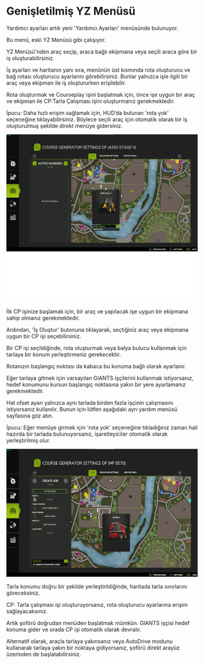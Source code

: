 # Genişletilmiş YZ Menüsü

  
  
Yardımcı ayarları artık yeni 'Yardımcı Ayarları' menüsünde bulunuyor.  
  
Bu menü, eski YZ Menüsü gibi çalışıyor.  
  
YZ Menüsü'nden araç seçip, araca bağlı ekipmana veya seçili araca göre bir iş oluşturabilirsiniz.  
  
İş ayarları ve haritanın yanı sıra, menünün üst kısmında rota oluşturucu ve bağ rotası oluşturucu ayarlarını görebilirsiniz. Bunlar yalnızca işle ilgili bir araç veya ekipman ile iş oluştururken erişilebilir.  
  
Rota oluşturmak ve Courseplay işini başlatmak için, önce işe uygun bir araç ve ekipman ile CP:Tarla Çalışması işini oluşturmanız gerekmektedir.  
  
İpucu: Daha hızlı erişim sağlamak için, HUD’da bulunan 'rota yok' seçeneğine tıklayabilirsiniz. Böylece seçili araç için otomatik olarak bir iş oluşturulmuş şekilde direkt menüye gidersiniz.  
  


![Image](../assets/images/startjobmenuhelp_0_0_1024_895.png)

  
  
İlk CP işinize başlamak için, bir araç ve yapılacak işe uygun bir ekipmana sahip olmanız gerekmektedir.  
  
Ardından, 'İş Oluştur' butonuna tıklayarak, seçtiğiniz araç veya ekipmana uygun bir CP işi seçebilirsiniz.  
  


  
  
Bir CP işi seçildiğinde, rota oluşturmak veya balya bulucu kullanmak için tarlaya bir konum yerleştirmeniz gerekecektir.   
  
Rotanızın başlangıç noktası da kabaca bu konuma bağlı olarak ayarlanır.  
  
Eğer tarlaya gitmek için varsayılan GIANTS işçilerini kullanmak istiyorsanız, hedef konumunu kursun başlangıç noktasına yakın bir yere ayarlamanız gerekmektedir.  
  
Hat ofset ayarı yalnızca aynı tarlada birden fazla işçinin çalışmasını istiyorsanız kullanılır. Bunun için lütfen aşağıdaki ayrı yardım menüsü sayfasına göz atın.  
  
İpucu: Eğer menüye girmek için 'rota yok' seçeneğine tıkladığınız zaman hali hazırda bir tarlada bulunuyorsanız, işaretleyiciler otomatik olarak yerleştirilmiş olur.  
  


![Image](../assets/images/readyjobmenuhelp_0_0_765_510.png)

  
  
Tarla konumu doğru bir şekilde yerleştirildiğinde, haritada tarla sınırlarını göreceksiniz.  
  
CP: Tarla çalışması işi oluşturuyorsanız, rota oluşturucu ayarlarına erişim sağlayacaksınız.   
  


  
  
Artık şoförü doğrudan menüden başlatmak mümkün. GIANTS işçisi hedef konuma gider ve orada CP işi otomatik olarak devralır.  
  
Alternatif olarak, araçla tarlaya yakınsanız veya AutoDrive modunu kullanarak tarlaya yakın bir noktaya gidiyorsanız, şoförü direkt arayüz üzerinden de başlatabilirsiniz.  
  


